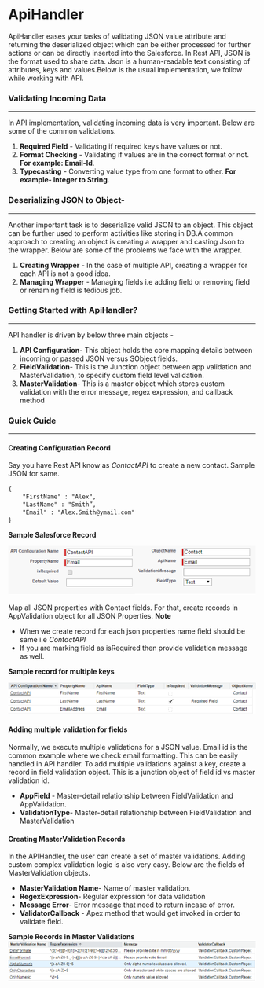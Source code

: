 # ApiHandler
ApiHandler eases your tasks of validating JSON value attribute and returning the deserialized object which can be either processed for further actions or can be directly inserted into the Salesforce. In Rest API, JSON is the format used to share data. 
Json is a human-readable text consisting of attributes, keys and values.Below is the usual implementation, we follow while working with API.

### Validating Incoming Data
------------------------------------------------------
In API implementation, validating incoming data is very important. Below are some of the common validations.
  1. **Required Field** - Validating if required keys have values or not.
  2. **Format Checking** -  Validating if values are in the correct format or not. **For example: Email-Id**.
  3. **Typecasting** - Converting value type from one format to other. **For example- Integer to String**.

### Deserializing JSON to Object-
-------------------------------------------------------
Another important task is to deserialize valid JSON to an object. This object can be further used to perform activities like storing in DB.A common approach to creating an object is creating a wrapper and casting Json to the wrapper. Below are some of the problems we face with the wrapper.
  1. **Creating Wrapper** - In the case of multiple API, creating a wrapper for each API is not a good idea.
  2. **Managing Wrapper** - Managing fields i.e adding field or removing field or renaming field is tedious job.

### Getting Started with ApiHandler?
-------------------------------------------------------
API handler is driven by below three main objects -
1. **API Configuration**- This object holds the core mapping details between incoming or passed JSON versus SObject fields.
2. **FieldValidation**-  This is the Junction object between app validation and MasterValidation, to specify custom field level validation.
3. **MasterValidation**- This is a master object which stores custom validation with the error message, regex expression, and callback method

### Quick Guide
---------------------------------------------------------
#### Creating Configuration Record
Say you have Rest API know as *ContactAPI* to create a new contact. 
Sample JSON for same.
```
{
    "FirstName" : "Alex",
    "LastName" : "Smith”,
    "Email" : "Alex.Smith@ymail.com"
}
```
**Sample Salesforce Record**

![Configuration](screenshots/Configuration.png?raw=true "Configuration")

Map all JSON properties with Contact fields. For that, create records in AppValidation object for all JSON Properties.
**Note**
  - When we create record for each json properties name field should be same i.e *ContactAPI*
  - If you are marking field as isRequired then provide validation message as well.

**Sample record for multiple keys**

![Configuration](screenshots/Configuration2.png?raw=true "Configuration")

#### Adding multiple validation for fields
Normally, we execute multiple validations for a JSON value. Email id is the common example where we check email formatting. This can be easily handled in API handler. To add multiple validations against a key, create a record in field validation object. This is a junction object of field id vs master validation id.
  - **AppField** - Master-detail relationship between FieldValidation and AppValidation.
  - **ValidationType**- Master-detail relationship between FieldValidation and MasterValidation

#### Creating MasterValidation Records
In the APIHandler, the user can create a set of master validations. Adding custom complex validation logic is also very easy. Below are the fields of MasterValidation objects.

  - **MasterValidation Name**- Name of master validation.
  - **RegexExpression**- Regular expression for data validation
  - **Message Error**- Error message that need to return incase of error.
  - **ValidatorCallback** - Apex method that would get invoked in order to validate field.
  
  **Sample Records in Master Validations**
 ![MasterValidations](screenshots/MasterValidations.png?raw=true "MasterValidations")
